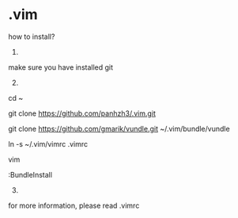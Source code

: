 .vim
====

how to install?


1.

  make sure you have installed git
  
2.

  cd ~
  
  git clone https://github.com/panhzh3/.vim.git
  
  git clone https://github.com/gmarik/vundle.git ~/.vim/bundle/vundle
  
  ln -s ~/.vim/vimrc .vimrc
  
  vim
  
  :BundleInstall
  
3.

  for more information, please read .vimrc

